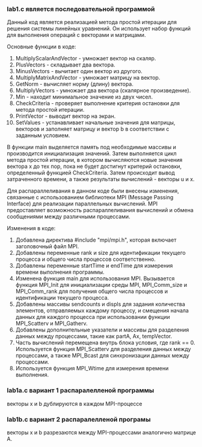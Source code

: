 ### lab1.c является последовательной программой
Данный код является реализацией метода простой итерации для решения системы линейных уравнений. Он использует набор функций для выполнения операций с векторами и матрицами.

Основные функции в коде:

1. MultiplyScalarAndVector - умножает вектор на скаляр.
2. PlusVectors - складывает два вектора.
3. MinusVectors - вычитает один вектор из другого.
4. MultiplyMatrixAndVector - умножает матрицу на вектор.
5. GetNorm - вычисляет норму (длину) вектора.
6. MultiplyVectors - умножает два вектора (скалярное произведение).
7. Min - находит минимальное значение из двух чисел.
8. CheckCriteria - проверяет выполнение критерия остановки для метода простой итерации.
9. PrintVector - выводит вектор на экран.
10. SetValues - устанавливает начальные значения для матрицы, векторов и заполняет матрицу и вектор b в соответствии с заданным условием.

В функции main выделяется память под необходимые массивы и производится инициализация значений. Затем выполняется цикл метода простой итерации, в котором вычисляются новые значения вектора x до тех пор, пока не будет достигнут критерий остановки, определенный функцией CheckCriteria. Затем происходит вывод затраченного времени, а также результаты вычислений - векторы u и x.

Для распараллеливания в данном коде были внесены изменения, связанные с использованием библиотеки MPI (Message Passing Interface) для реализации параллельных вычислений. MPI предоставляет возможность распараллеливания вычислений и обмена сообщениями между различными процессами.

Изменения в коде:

1. Добавлена директива #include "mpi/mpi.h", которая включает заголовочный файл MPI.
2. Добавлены переменные rank и size для идентификации текущего процесса и общего числа процессов соответственно.
3. Добавлены переменные startTime и endTime для измерения времени выполнения программы.
4. Изменена функция main для использования MPI. Вызывается функция MPI_Init для инициализации среды MPI, MPI_Comm_size и MPI_Comm_rank для получения общего числа процессов и идентификации текущего процесса.
5. Добавлены массивы sendcounts и displs для задания количества элементов, отправляемых каждому процессу, и смещения начала данных для каждого процесса при использовании функции MPI_Scatterv и MPI_Gatherv.
6. Добавлены дополнительные указатели и массивы для разделения данных между процессами, такие как partA, Ax, tempVector.
7. Часть вычислений перемещена внутрь блока условия, где rank == 0. Используется функция MPI_Scatterv для разделения данных между процессами, а также MPI_Bcast для синхронизации данных между процессами.
10. Используется функция MPI_Wtime для измерения времени выполнения.
### lab1a.c вариант 1 распаралелленой программы
векторы x и b дублируются в каждом MPI-процессе
### lab1b.c вариант 2 распаралелленой програмы
векторы x и b разрезаются между MPI-процессами аналогично матрице A.
